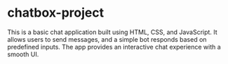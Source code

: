 # chatbox-project
This is a basic chat application built using HTML, CSS, and JavaScript. It allows users to send messages, and a simple bot responds based on predefined inputs. The app provides an interactive chat experience with a smooth UI.
